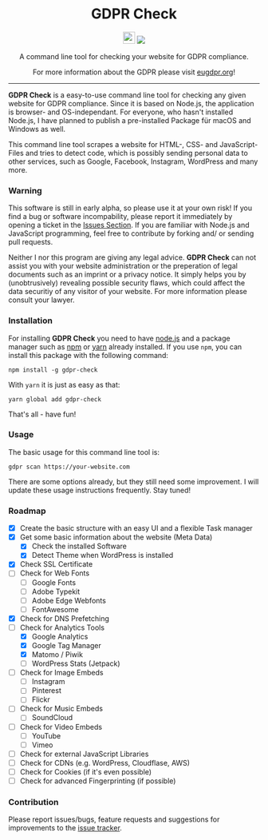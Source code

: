 <h1 align="center">GDPR Check</h1>

<p align="center">
  <img src="https://assets-cdn.github.com/favicon.ico" width=24 height=24/>
  <a href="https://github.com/mirkoschubert/gdpr-check/blob/master/LICENSE.md">
    <img src="https://img.shields.io/github/license/mirkoschubert/gdpr-check.svg" />
  </a>
</p>

<p align="center">A command line tool for checking your website for GDPR compliance.</p>
<p align="center">For more information about the GDPR please visit <a href="https://www.eugdpr.org">eugdpr.org</a>!</p>

---

**GDPR Check** is a easy-to-use command line tool for checking any given website for GDPR compliance. Since it is based on Node.js, the application is browser- and OS-independant. For everyone, who hasn't installed Node.js, I have planned to publish a pre-installed Package für macOS and Windows as well.

This command line tool scrapes a website for HTML-, CSS- and JavaScript-Files and tries to detect code, which is possibly sending personal data to other services, such as Google, Facebook, Instagram, WordPress and many more.

### Warning

This software is still in early alpha, so please use it at your own risk! If you find a bug or software incompability, please report it immediately by opening a ticket in the [Issues Section](https://github.com/mirkoschubert/gdpr-check/issues). If you are familiar with Node.js and JavaScript programming, feel free to contribute by forking and/ or sending pull requests.

Neither I nor this program are giving any legal advice. **GDPR Check** can not assist you with your website administration or the preperation of legal documents such as an imprint or a privacy notice. It simply helps you by (unobtrusively) revealing possible security flaws, which could affect the data securitiy of any visitor of your website. For more information please consult your lawyer.

### Installation

For installing **GDPR Check** you need to have [node.js](https://nodejs.org/en/) and a package manager such as [npm](https://www.npmjs.com) or [yarn](https://yarnpkg.com/en/) already installed. If you use `npm`, you can install this package with the following command:

```
npm install -g gdpr-check
```

With `yarn` it is just as easy as that:

```
yarn global add gdpr-check
```

That's all - have fun!

### Usage

The basic usage for this command line tool is:

```
gdpr scan https://your-website.com
```

There are some options already, but they still need some improvement. I will update these usage instructions frequently. Stay tuned!

### Roadmap

* [x] Create the basic structure with an easy UI and a flexible Task manager
* [x] Get some basic information about the website (Meta Data)
  * [x] Check the installed Software
  * [x] Detect Theme when WordPress is installed
* [x] Check SSL Certificate
* [ ] Check for Web Fonts
  * [ ] Google Fonts
  * [ ] Adobe Typekit
  * [ ] Adobe Edge Webfonts
  * [ ] FontAwesome
* [x] Check for DNS Prefetching
* [ ] Check for Analytics Tools
  * [x] Google Analytics
  * [x] Google Tag Manager
  * [x] Matomo / Piwik
  * [ ] WordPress Stats (Jetpack)
* [ ] Check for Image Embeds
  * [ ] Instagram
  * [ ] Pinterest
  * [ ] Flickr
* [ ] Check for Music Embeds
  * [ ] SoundCloud
* [ ] Check for Video Embeds
  * [ ] YouTube
  * [ ] Vimeo
* [ ] Check for external JavaScript Libraries
* [ ] Check for CDNs (e.g. WordPress, Cloudflase, AWS)
* [ ] Check for Cookies (if it's even possible)
* [ ] Check for advanced Fingerprinting (if possible)

### Contribution

Please report issues/bugs, feature requests and suggestions for improvements to the [issue tracker](https://github.com/mirkoschubert/gdpr-check/issues).
